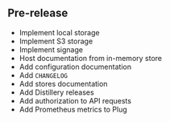 ## Pre-release

- Implement local storage
- Implement S3 storage
- Implement signage
- Host documentation from in-memory store
- Add configuration documentation
- Add `CHANGELOG`
- Add stores documentation
- Add Distillery releases
- Add authorization to API requests
- Add Prometheus metrics to Plug
